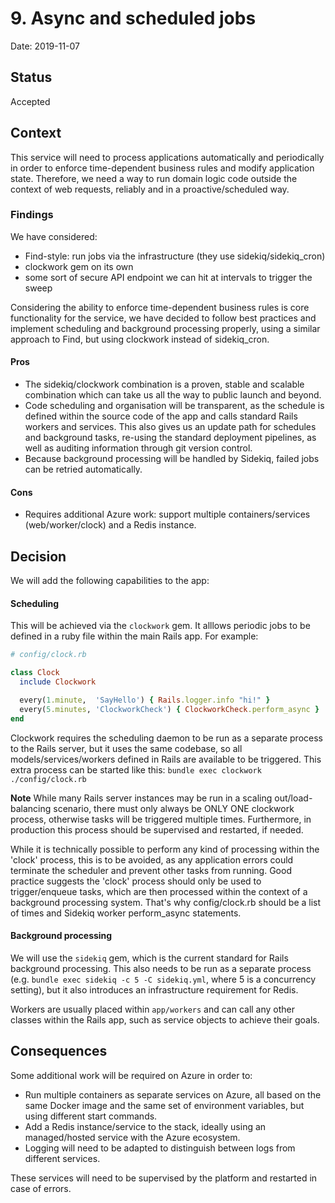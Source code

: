 # 9. Async and scheduled jobs

Date: 2019-11-07

## Status

Accepted

## Context

This service will need to process applications automatically and periodically in order to enforce time-dependent business rules and modify application state. Therefore, we need a way to run domain logic code outside the context of web requests, reliably and in a proactive/scheduled way.

### Findings

We have considered:

- Find-style: run jobs via the infrastructure (they use sidekiq/sidekiq\_cron)
- clockwork gem on its own
- some sort of secure API endpoint we can hit at intervals to trigger the sweep

Considering the ability to enforce time-dependent business rules is core functionality
for the service, we have decided to follow best practices and implement scheduling
and background processing properly, using a similar approach to Find, but using
clockwork instead of sidekiq\_cron.

#### Pros

- The sidekiq/clockwork combination is a proven, stable and scalable combination which can take us all the way to public launch and beyond.
- Code scheduling and organisation will be transparent, as the schedule is defined within the source code of the app and calls standard Rails workers and services. This also gives us an update path for schedules and background tasks, re-using the standard deployment pipelines, as well as auditing information through git version control.
- Because background processing will be handled by Sidekiq, failed jobs can be retried automatically.

#### Cons

- Requires additional Azure work: support multiple containers/services (web/worker/clock) and a Redis instance.

## Decision

We will add the following capabilities to the app:

#### Scheduling

This will be achieved via the ```clockwork``` gem. It alllows periodic jobs to be defined in a ruby file within the main Rails app. For example:

```ruby
# config/clock.rb

class Clock
  include Clockwork

  every(1.minute,  'SayHello') { Rails.logger.info "hi!" }
  every(5.minutes, 'ClockworkCheck') { ClockworkCheck.perform_async }
end
```

Clockwork requires the scheduling daemon to be run as a separate process to the Rails server, but it uses the same codebase, so all models/services/workers defined in Rails are available to be triggered. This extra process can be started like this: ```bundle exec clockwork ./config/clock.rb```

**Note** While many Rails server instances may be run in a scaling out/load-balancing scenario, there must only always be ONLY ONE clockwork process, otherwise tasks will be triggered multiple times. Furthermore, in production this process should be supervised and restarted, if needed.

While it is technically possible to perform any kind of processing within the 'clock' process, this is to be avoided, as any application errors could terminate the scheduler and prevent other tasks from running. Good practice suggests the 'clock' process should only be used to trigger/enqueue tasks, which are then processed within the context of a background processing system. That's why config/clock.rb should be a list of times and Sidekiq worker perform_async statements.

#### Background processing

We will use the ```sidekiq``` gem, which is the current standard for Rails background processing. This also needs to be run as a separate process (e.g. ```bundle exec sidekiq -c 5 -C sidekiq.yml```, where 5 is a concurrency setting), but it also introduces an infrastructure requirement for Redis.

Workers are usually placed within ```app/workers``` and can call any other classes within the Rails app, such as service objects to achieve their goals.

## Consequences

Some additional work will be required on Azure in order to:

- Run multiple containers as separate services on Azure, all based on the same Docker image and the same set of environment variables, but using different start commands.
- Add a Redis instance/service to the stack, ideally using an managed/hosted service with the Azure ecosystem.
- Logging will need to be adapted to distinguish between logs from different services.

These services will need to be supervised by the platform and restarted in case of errors.
